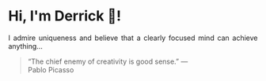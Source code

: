 # Hi, I'm Derrick 👋!
<p align="justify">I admire uniqueness and believe that a clearly focused mind can achieve anything...</p> 
<!-- #quote-start -->
<blockquote>&ldquo;The chief enemy of creativity is good sense.&rdquo; &mdash; <footer>Pablo Picasso</footer></blockquote>
<!-- #quote-end -->
